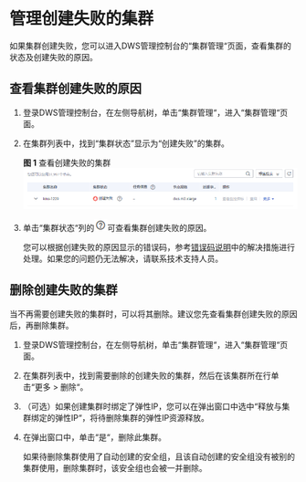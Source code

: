 # 管理创建失败的集群<a name="dws_01_0073"></a>

如果集群创建失败，您可以进入DWS管理控制台的“集群管理“页面，查看集群的状态及创建失败的原因。

## 查看集群创建失败的原因<a name="section39994919104021"></a>

1.  登录DWS管理控制台，在左侧导航树，单击“集群管理“，进入“集群管理“页面。
2.  在集群列表中，找到“集群状态”显示为“创建失败”的集群。

    **图 1**  查看创建失败的集群<a name="fig9877132717393"></a>  
    ![](figures/查看创建失败的集群.png "查看创建失败的集群")

3.  单击“集群状态“列的![](figures/icon_dws_create_fail.png)可查看集群创建失败的原因。

    您可以根据创建失败的原因显示的错误码，参考[错误码说明](错误码参考.md#section372646321946)中的解决措施进行处理。如果您的问题仍无法解决，请联系技术支持人员。


## 删除创建失败的集群<a name="section30523241103312"></a>

当不再需要创建失败的集群时，可以将其删除。建议您先查看集群创建失败的原因后，再删除集群。

1.  登录DWS管理控制台，在左侧导航树，单击“集群管理“，进入“集群管理“页面。
2.  在集群列表中，找到需要删除的创建失败的集群，然后在该集群所在行单击“更多 \> 删除“。
3.  （可选）如果创建集群时绑定了弹性IP，您可以在弹出窗口中选中“释放与集群绑定的弹性IP“，将待删除集群的弹性IP资源释放。
4.  在弹出窗口中，单击“是“，删除此集群。

    如果待删除集群使用了自动创建的安全组，且该自动创建的安全组没有被别的集群使用，删除集群时，该安全组也会被一并删除。


